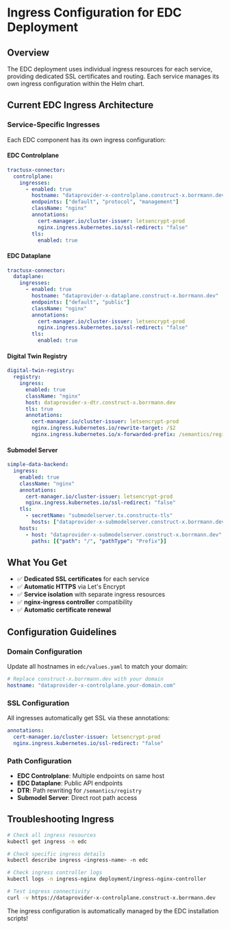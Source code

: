 # Ingress Configuration for EDC Deployment

## Overview
The EDC deployment uses individual ingress resources for each service, providing dedicated SSL certificates and routing. Each service manages its own ingress configuration within the Helm chart.

## Current EDC Ingress Architecture

### Service-Specific Ingresses
Each EDC component has its own ingress configuration:

#### EDC Controlplane
```yaml
tractusx-connector:
  controlplane:
    ingresses:
      - enabled: true
        hostname: "dataprovider-x-controlplane.construct-x.borrmann.dev"
        endpoints: ["default", "protocol", "management"]
        className: "nginx"
        annotations:
          cert-manager.io/cluster-issuer: letsencrypt-prod
          nginx.ingress.kubernetes.io/ssl-redirect: "false"
        tls:
          enabled: true
```

#### EDC Dataplane
```yaml
tractusx-connector:
  dataplane:
    ingresses:
      - enabled: true
        hostname: "dataprovider-x-dataplane.construct-x.borrmann.dev"
        endpoints: ["default", "public"]
        className: "nginx"
        annotations:
          cert-manager.io/cluster-issuer: letsencrypt-prod
          nginx.ingress.kubernetes.io/ssl-redirect: "false"
        tls:
          enabled: true
```

#### Digital Twin Registry
```yaml
digital-twin-registry:
  registry:
    ingress:
      enabled: true
      className: "nginx"
      host: dataprovider-x-dtr.construct-x.borrmann.dev
      tls: true
      annotations:
        cert-manager.io/cluster-issuer: letsencrypt-prod
        nginx.ingress.kubernetes.io/rewrite-target: /$2
        nginx.ingress.kubernetes.io/x-forwarded-prefix: /semantics/registry
```

#### Submodel Server
```yaml
simple-data-backend:
  ingress:
    enabled: true
    className: "nginx"
    annotations:
      cert-manager.io/cluster-issuer: letsencrypt-prod
      nginx.ingress.kubernetes.io/ssl-redirect: "false"
    tls:
      - secretName: "submodelserver.tx.constructx-tls"
        hosts: ["dataprovider-x-submodelserver.construct-x.borrmann.dev"]
    hosts:
      - host: "dataprovider-x-submodelserver.construct-x.borrmann.dev"
        paths: [{"path": "/", "pathType": "Prefix"}]
```

## What You Get
- ✅ **Dedicated SSL certificates** for each service
- ✅ **Automatic HTTPS** via Let's Encrypt
- ✅ **Service isolation** with separate ingress resources
- ✅ **nginx-ingress controller** compatibility
- ✅ **Automatic certificate renewal**

## Configuration Guidelines

### Domain Configuration
Update all hostnames in `edc/values.yaml` to match your domain:
```yaml
# Replace construct-x.borrmann.dev with your domain
hostname: "dataprovider-x-controlplane.your-domain.com"
```

### SSL Configuration
All ingresses automatically get SSL via these annotations:
```yaml
annotations:
  cert-manager.io/cluster-issuer: letsencrypt-prod
  nginx.ingress.kubernetes.io/ssl-redirect: "false"
```

### Path Configuration
- **EDC Controlplane**: Multiple endpoints on same host
- **EDC Dataplane**: Public API endpoints
- **DTR**: Path rewriting for `/semantics/registry`
- **Submodel Server**: Direct root path access

## Troubleshooting Ingress

```bash
# Check all ingress resources
kubectl get ingress -n edc

# Check specific ingress details
kubectl describe ingress <ingress-name> -n edc

# Check ingress controller logs
kubectl logs -n ingress-nginx deployment/ingress-nginx-controller

# Test ingress connectivity
curl -v https://dataprovider-x-controlplane.construct-x.borrmann.dev
```

The ingress configuration is automatically managed by the EDC installation scripts!
